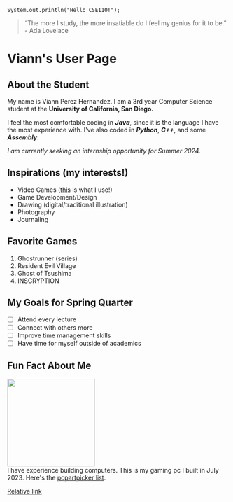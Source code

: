 ```
System.out.println("Hello CSE110!");
```
> “The more I study, the more insatiable do I feel my genius for it to be.” - Ada Lovelace

# Viann's User Page
## About the Student 
My name is Viann Perez Hernandez. I am a 3rd year Computer Science student at the **University of California, San Diego.** 

I feel the most comfortable coding in ***Java***, since it is the language I have the most experience with. I've also coded in ***Python***, ***C++***, and some ***Assembly***.

_I am currently seeking an internship opportunity for Summer 2024._

## Inspirations (my interests!) 
- Video Games ([this](https://github.com/yuimoz/cse110/blob/main/index.md#fun-fact-about-me) is what I use!) 
- Game Development/Design
- Drawing (digital/traditional illustration)
- Photography
- Journaling

## Favorite Games
1. Ghostrunner (series)
2. Resident Evil Village
3. Ghost of Tsushima
4. INSCRYPTION

## My Goals for Spring Quarter
- [ ] Attend every lecture
- [ ] Connect with others more
- [ ] Improve time management skills
- [ ] Have time for myself outside of academics

## Fun Fact About Me 
<img src="https://cdn.discordapp.com/attachments/585940416877035521/1226663292114571264/PXL_20230714_231103420.jpg?ex=66259637&is=66132137&hm=a2964981b47591cc3d6d9e37018f53df77a266bf751e37fa483f4306e35dbc6a&" width="200" height="200">\
I have experience building computers. This is my gaming pc I built in July 2023. Here's the [pcpartpicker list](https://pcpartpicker.com/list/xDPQ28). 


[Relative link](relativelink.md)











